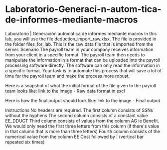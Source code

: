 # Laboratorio-Generaci-n-autom-tica-de-informes-mediante-macros
Laboratorio | Generación automática de informes mediante macros
In this lab, you will use the file deduction_import_raw.xlsx. The file is provided in the folder files_for_lab. This is the raw data file that is imported from the server.
Scenario
The payroll team in your company receives information from your client in a specific format. The payroll team then needs to manipulate the information in a format that can be uploaded into the payroll processing software directly. The software can only read the information in a specific format. Your task is to automate this process that will save a lot of time for the payroll team and make the process more robust.

Here is a snapshot of what the initial format of the file given to the payroll team looks like: link to the image - Raw data format in excl

Here is how the final output should look like: link to the image - Final output

Instructions
No headers are required.
The first column consists of SSNs without the hyphens
The second column consists of a constant value EE_DDUCT
Third column consists of values from the column AG ie Benefit. We would only need the first three letters from this column (if there's value in that column that is more than three letters)
Fourth column consists of the numerical value from the column EE Cost followed by | (vertical bar repeated six times)
